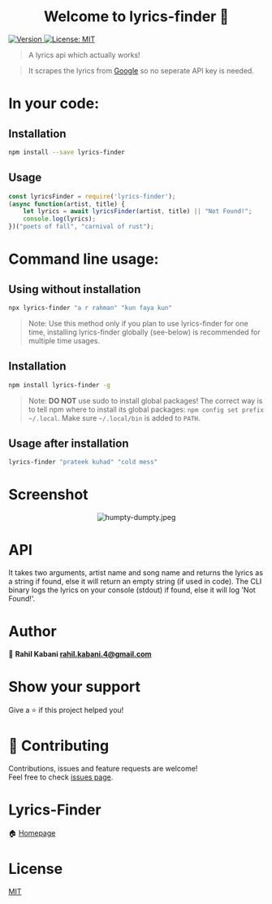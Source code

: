 <h1 align="center">Welcome to lyrics-finder 👋</h1>
<p>
  <a href="https://www.npmjs.com/package/lyrics-finder" target="_blank">
    <img alt="Version" src="https://img.shields.io/npm/v/lyrics-finder.svg">
  </a>
  <a href="https://github.com/alias-rahil/lyrics-finder/blob/master/LICENSE" target="_blank">
    <img alt="License: MIT" src="https://img.shields.io/badge/License-MIT-yellow.svg" />
  </a>
</p>

> A lyrics api which actually works!

> It scrapes the lyrics from [Google](https://www.google.com/) so no seperate API key is needed.

# In your code:

## Installation

```bash
npm install --save lyrics-finder
```

## Usage

```javascript
const lyricsFinder = require('lyrics-finder');
(async function(artist, title) {
    let lyrics = await lyricsFinder(artist, title) || "Not Found!";
    console.log(lyrics);
})("poets of fall", "carnival of rust");
```

# Command line usage:

## Using without installation

```bash
npx lyrics-finder "a r rahman" "kun faya kun"
```

> Note: Use this method only if you plan to use lyrics-finder for one time, installing lyrics-finder globally (see-below) is recommended for multiple time usages.

## Installation

```bash
npm install lyrics-finder -g
```

> Note: **DO NOT** use sudo to install global packages! The correct way is to tell npm where to install its global packages: `npm config set prefix ~/.local`. Make sure `~/.local/bin` is added to `PATH`.

## Usage after installation

```bash
lyrics-finder "prateek kuhad" "cold mess"
```

# Screenshot

<p align="center">
  <img align="center" src="https://raw.githubusercontent.com/alias-rahil/lyrics-finder/master/screenshots/humpty-dumpty.jpeg" alt="humpty-dumpty.jpeg">
</p>

# API

It takes two arguments, artist name and song name and returns the lyrics as a string if found, else it will return an empty string (if used in code). The CLI binary logs the lyrics on your console (stdout) if found, else it will log 'Not Found!'.

# Author

👤 **Rahil Kabani <rahil.kabani.4@gmail.com>**

# Show your support

Give a ⭐️ if this project helped you!

# 🤝 Contributing

Contributions, issues and feature requests are welcome!<br />Feel free to check [issues page](https://github.com/alias-rahil/lyrics-finder/issues).

# Lyrics-Finder

🏠 [Homepage](https://github.com/alias-rahil/lyrics-finder#readme)

# License

[MIT](https://github.com/alias-rahil/lyrics-finder/blob/master/LICENSE)
